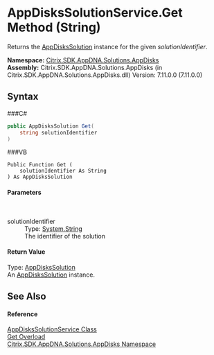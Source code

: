 # AppDisksSolutionService.Get Method (String)
 

Returns the <a href="T_Citrix_SDK_AppDNA_Solutions_AppDisks_AppDisksSolution">AppDisksSolution</a> instance for the given *solutionIdentifier*.

**Namespace:**&nbsp;<a href="N_Citrix_SDK_AppDNA_Solutions_AppDisks">Citrix.SDK.AppDNA.Solutions.AppDisks</a><br />**Assembly:**&nbsp;Citrix.SDK.AppDNA.Solutions.AppDisks (in Citrix.SDK.AppDNA.Solutions.AppDisks.dll) Version: 7.11.0.0 (7.11.0.0)

## Syntax

###C#
```csharp
public AppDisksSolution Get(
	string solutionIdentifier
)
```

###VB
```vbnet
Public Function Get ( 
	solutionIdentifier As String
) As AppDisksSolution
```


#### Parameters
&nbsp;<dl><dt>solutionIdentifier</dt><dd>Type: <a href="http://msdn2.microsoft.com/en-us/library/s1wwdcbf" target="_blank">System.String</a><br />The identifier of the solution</dd></dl>

#### Return Value
Type: <a href="T_Citrix_SDK_AppDNA_Solutions_AppDisks_AppDisksSolution">AppDisksSolution</a><br />An <a href="T_Citrix_SDK_AppDNA_Solutions_AppDisks_AppDisksSolution">AppDisksSolution</a> instance.

## See Also


#### Reference
<a href="T_Citrix_SDK_AppDNA_Solutions_AppDisks_AppDisksSolutionService">AppDisksSolutionService Class</a><br /><a href="Overload_Citrix_SDK_AppDNA_Solutions_AppDisks_AppDisksSolutionService_Get">Get Overload</a><br /><a href="N_Citrix_SDK_AppDNA_Solutions_AppDisks">Citrix.SDK.AppDNA.Solutions.AppDisks Namespace</a><br />